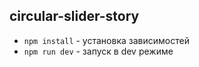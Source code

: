 
## circular-slider-story

- ```npm install``` - установка зависимостей
- ```npm run dev``` - запуск в dev режиме

